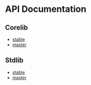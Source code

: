# API Documentation

## Corelib

- [stable](http://opal.github.io/opal/doc/0-6-stable/corelib/frames.html#!file.README.html)
- [master](http://opal.github.io/opal/doc/master/corelib/frames.html#!file.README.html)


## Stdlib

- [stable](http://opal.github.io/opal/doc/0-6-stable/stdlib/frames.html#!file.README.html)
- [master](http://opal.github.io/opal/doc/master/stdlib/frames.html#!file.README.html)


